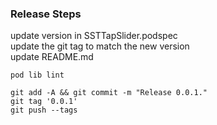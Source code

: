 ### Release Steps

update version in SSTTapSlider.podspec  
update the git tag to match the new version  
update README.md  

    pod lib lint

    git add -A && git commit -m "Release 0.0.1."
    git tag '0.0.1'
    git push --tags

